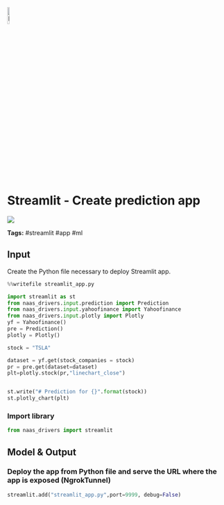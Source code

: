 <img width="10%" alt="Naas" src="https://landen.imgix.net/jtci2pxwjczr/assets/5ice39g4.png?w=160"/>

# Streamlit - Create prediction app
<a href="https://app.naas.ai/user-redirect/naas/downloader?url=https://raw.githubusercontent.com/jupyter-naas/awesome-notebooks/master/Streamlit/Streamlit_Create_prediction_app.ipynb" target="_parent"><img src="https://naasai-public.s3.eu-west-3.amazonaws.com/open_in_naas.svg"/></a>

**Tags:** #streamlit #app #ml

## Input

Create the Python file necessary to deploy Streamlit app.


```python
%%writefile streamlit_app.py

import streamlit as st
from naas_drivers.input.prediction import Prediction
from naas_drivers.input.yahoofinance import Yahoofinance
from naas_drivers.input.plotly import Plotly
yf = Yahoofinance()
pre = Prediction()
plotly = Plotly()

stock = "TSLA"

dataset = yf.get(stock_companies = stock)
pr = pre.get(dataset=dataset)
plt=plotly.stock(pr,"linechart_close")


st.write("# Prediction for {}".format(stock))
st.plotly_chart(plt)
```

### Import library


```python
from naas_drivers import streamlit
```

## Model & Output

### Deploy the app from Python file and serve the URL where the app is exposed (NgrokTunnel)


```python
streamlit.add("streamlit_app.py",port=9999, debug=False)
```
